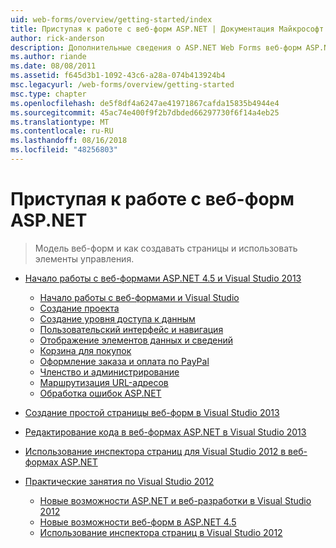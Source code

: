 ```yaml
---
uid: web-forms/overview/getting-started/index
title: Приступая к работе с веб-форм ASP.NET | Документация Майкрософт
author: rick-anderson
description: Дополнительные сведения о ASP.NET Web Forms веб-форм ASP.NET позволяет создавать динамические веб-сайты с помощью знакомой модели перетаскивания и вставки, основанную на событиях. Рабочую область конструирования и hund...
ms.author: riande
ms.date: 08/08/2011
ms.assetid: f645d3b1-1092-43c6-a28a-074b413924b4
msc.legacyurl: /web-forms/overview/getting-started
msc.type: chapter
ms.openlocfilehash: de5f8df4a6247ae41971867cafda15835b4944e4
ms.sourcegitcommit: 45ac74e400f9f2b7dbded66297730f6f14a4eb25
ms.translationtype: MT
ms.contentlocale: ru-RU
ms.lasthandoff: 08/16/2018
ms.locfileid: "48256803"
---
```

<a name="getting-started-with-aspnet-web-forms"></a>Приступая к работе с веб-форм ASP.NET
====================
> Модель веб-форм и как создавать страницы и использовать элементы управления.


- [Начало работы с веб-формами ASP.NET 4.5 и Visual Studio 2013](getting-started-with-aspnet-45-web-forms/index.md)

    - [Начало работы с веб-формами и Visual Studio](getting-started-with-aspnet-45-web-forms/introduction-and-overview.md)
    - [Создание проекта](getting-started-with-aspnet-45-web-forms/create-the-project.md)
    - [Создание уровня доступа к данным](getting-started-with-aspnet-45-web-forms/create_the_data_access_layer.md)
    - [Пользовательский интерфейс и навигация](getting-started-with-aspnet-45-web-forms/ui_and_navigation.md)
    - [Отображение элементов данных и сведений](getting-started-with-aspnet-45-web-forms/display_data_items_and_details.md)
    - [Корзина для покупок](getting-started-with-aspnet-45-web-forms/shopping-cart.md)
    - [Оформление заказа и оплата по PayPal](getting-started-with-aspnet-45-web-forms/checkout-and-payment-with-paypal.md)
    - [Членство и администрирование](getting-started-with-aspnet-45-web-forms/membership-and-administration.md)
    - [Маршрутизация URL-адресов](getting-started-with-aspnet-45-web-forms/url-routing.md)
    - [Обработка ошибок ASP.NET](getting-started-with-aspnet-45-web-forms/aspnet-error-handling.md)
- [Создание простой страницы веб-форм в Visual Studio 2013](creating-a-basic-web-forms-page.md)
- [Редактирование кода в веб-формах ASP.NET в Visual Studio 2013](code-editing-in-web-forms-pages.md)
- [Использование инспектора страниц для Visual Studio 2012 в веб-формах ASP.NET](using-page-inspector-in-a-visual-studio-11-beta-web-forms-project.md)
- [Практические занятия по Visual Studio 2012](hands-on-labs/index.md)

    - [Новые возможности ASP.NET и веб-разработки в Visual Studio 2012](hands-on-labs/whats-new-in-aspnet-and-web-development-in-visual-studio-2012.md)
    - [Новые возможности веб-форм в ASP.NET 4.5](hands-on-labs/whats-new-in-web-forms-in-aspnet-45.md)
    - [Использование инспектора страниц в Visual Studio 2012](hands-on-labs/using-page-inspector-in-visual-studio-2012.md)
